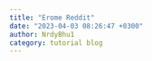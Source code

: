 ```yaml
---
title: "Erome Reddit"
date: "2023-04-03 08:26:47 +0300"
author: NrdyBhu1
category: tutorial blog
---
```

